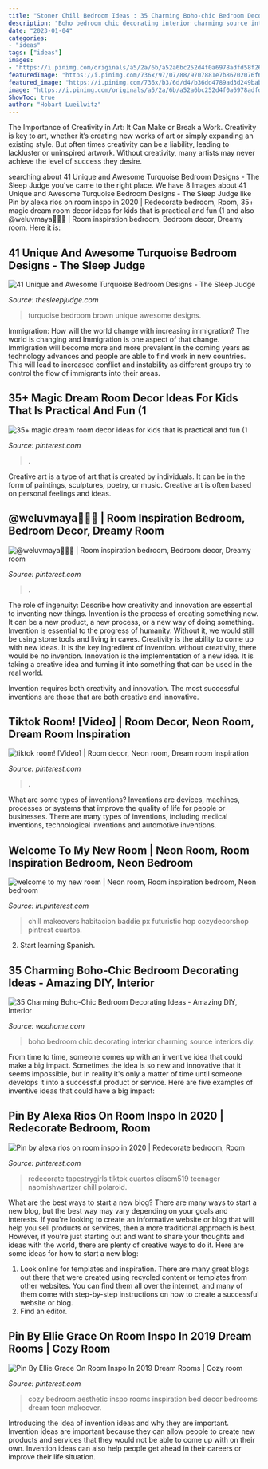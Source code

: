 ```yaml
---
title: "Stoner Chill Bedroom Ideas : 35 Charming Boho-chic Bedroom Decorating Ideas"
description: "Boho bedroom chic decorating interior charming source interiors diy"
date: "2023-01-04"
categories:
- "ideas"
tags: ["ideas"]
images:
- "https://i.pinimg.com/originals/a5/2a/6b/a52a6bc252d4f0a6978adfd58f267594.jpg"
featuredImage: "https://i.pinimg.com/736x/97/07/88/9707881e7b86702076f6d3dc9bf030e2.jpg"
featured_image: "https://i.pinimg.com/736x/b3/6d/d4/b36dd4789ad3d249bab9aef09e9393b3.jpg"
image: "https://i.pinimg.com/originals/a5/2a/6b/a52a6bc252d4f0a6978adfd58f267594.jpg"
ShowToc: true
author: "Hobart Lueilwitz"
---
```



The Importance of Creativity in Art: It Can Make or Break a Work.
Creativity is key to art, whether it’s creating new works of art or simply expanding an existing style. But often times creativity can be a liability, leading to lackluster or uninspired artwork. Without creativity, many artists may never achieve the level of success they desire.

	

		
searching about 41 Unique and Awesome Turquoise Bedroom Designs - The Sleep Judge you've came to the right place. We have 8 Images about 41 Unique and Awesome Turquoise Bedroom Designs - The Sleep Judge like Pin by alexa rios on room inspo in 2020 | Redecorate bedroom, Room, 35+ magic dream room decor ideas for kids that is practical and fun (1 and also @weluvmaya🧛🏽‍♀️ | Room inspiration bedroom, Bedroom decor, Dreamy room. Here it is:
		
    
## 41 Unique And Awesome Turquoise Bedroom Designs - The Sleep Judge

<img loading=lazy src="https://www.thesleepjudge.com/wp-content/uploads/2017/12/Brown-Turquoise.jpg" onerror="this.onerror=null;this.src='https://tse1.mm.bing.net/th?id=OIP.d7gi4amFTxHy9VihSeVa1gHaLH&amp;pid=15.1';" alt="41 Unique and Awesome Turquoise Bedroom Designs - The Sleep Judge">

_Source: thesleepjudge.com_

>turquoise bedroom brown unique awesome designs. 

	

Immigration: How will the world change with increasing immigration?
The world is changing and Immigration is one aspect of that change. Immigration will become more and more prevalent in the coming years as technology advances and people are able to find work in new countries. This will lead to increased conflict and instability as different groups try to control the flow of immigrants into their areas.

    
## 35+ Magic Dream Room Decor Ideas For Kids That Is Practical And Fun (1

<img loading=lazy src="https://i.pinimg.com/736x/97/07/88/9707881e7b86702076f6d3dc9bf030e2.jpg" onerror="this.onerror=null;this.src='https://tse3.mm.bing.net/th?id=OIP.rQdPKRNmhSfYwV0A1Pfn0gHaJ3&amp;pid=15.1';" alt="35+ magic dream room decor ideas for kids that is practical and fun (1">

_Source: pinterest.com_

>. 

	

Creative art is a type of art that is created by individuals. It can be in the form of paintings, sculptures, poetry, or music. Creative art is often based on personal feelings and ideas.

    
## @weluvmaya🧛🏽‍♀️ | Room Inspiration Bedroom, Bedroom Decor, Dreamy Room

<img loading=lazy src="https://i.pinimg.com/736x/b3/6d/d4/b36dd4789ad3d249bab9aef09e9393b3.jpg" onerror="this.onerror=null;this.src='https://tse1.mm.bing.net/th?id=OIP.8X80ezZIdAvAkbeWZ59yRAHaJ3&amp;pid=15.1';" alt="@weluvmaya🧛🏽‍♀️ | Room inspiration bedroom, Bedroom decor, Dreamy room">

_Source: pinterest.com_

>. 

	

The role of ingenuity: Describe how creativity and innovation are essential to inventing new things.
Invention is the process of creating something new. It can be a new product, a new process, or a new way of doing something. Invention is essential to the progress of humanity. Without it, we would still be using stone tools and living in caves.
Creativity is the ability to come up with new ideas. It is the key ingredient of invention. without creativity, there would be no invention. Innovation is the implementation of a new idea. It is taking a creative idea and turning it into something that can be used in the real world.

Invention requires both creativity and innovation. The most successful inventions are those that are both creative and innovative.

    
## Tiktok Room! [Video] | Room Decor, Neon Room, Dream Room Inspiration

<img loading=lazy src="https://i.pinimg.com/736x/7f/fa/1c/7ffa1c116aa2550a284ba4d51b2e1f9e.jpg" onerror="this.onerror=null;this.src='https://tse2.mm.bing.net/th?id=OIP.5VMYIgv2nFgJSigPlWgNagHaNK&amp;pid=15.1';" alt="tiktok room! [Video] | Room decor, Neon room, Dream room inspiration">

_Source: pinterest.com_

>. 

	

What are some types of inventions?
Inventions are devices, machines, processes or systems that improve the quality of life for people or businesses. There are many types of inventions, including medical inventions, technological inventions and automotive inventions.

    
## Welcome To My New Room | Neon Room, Room Inspiration Bedroom, Neon Bedroom

<img loading=lazy src="https://i.pinimg.com/736x/b3/0a/57/b30a577b2db47744a7bb88ead0739307.jpg" onerror="this.onerror=null;this.src='https://tse4.mm.bing.net/th?id=OIP.eloGwhmedEHNIZxvCNO3IwHaNK&amp;pid=15.1';" alt="welcome to my new room | Neon room, Room inspiration bedroom, Neon bedroom">

_Source: in.pinterest.com_

>chill makeovers habitacion baddie px futuristic hop cozydecorshop pintrest cuartos. 

	

2) Start learning Spanish.

    
## 35 Charming Boho-Chic Bedroom Decorating Ideas - Amazing DIY, Interior

<img loading=lazy src="https://www.woohome.com/wp-content/uploads/2014/05/charming-boho-bedroom-ideas-26.jpg" onerror="this.onerror=null;this.src='https://tse3.mm.bing.net/th?id=OIP.w-04GmA02oIRXJMTC5FUBgHaKf&amp;pid=15.1';" alt="35 Charming Boho-Chic Bedroom Decorating Ideas - Amazing DIY, Interior">

_Source: woohome.com_

>boho bedroom chic decorating interior charming source interiors diy. 

	

From time to time, someone comes up with an inventive idea that could make a big impact. Sometimes the idea is so new and innovative that it seems impossible, but in reality it's only a matter of time until someone develops it into a successful product or service. Here are five examples of inventive ideas that could have a big impact: 

    
## Pin By Alexa Rios On Room Inspo In 2020 | Redecorate Bedroom, Room

<img loading=lazy src="https://i.pinimg.com/736x/83/8a/a4/838aa4d2f52dee28a2c2beb887faf13b.jpg" onerror="this.onerror=null;this.src='https://tse1.mm.bing.net/th?id=OIP.T9d0tWHFXTBnsXPfgY0xMwHaNp&amp;pid=15.1';" alt="Pin by alexa rios on room inspo in 2020 | Redecorate bedroom, Room">

_Source: pinterest.com_

>redecorate tapestrygirls tiktok cuartos elisem519 teenager naomishwartzer chill polaroid. 

	

What are the best ways to start a new blog?
There are many ways to start a new blog, but the best way may vary depending on your goals and interests. If you're looking to create an informative website or blog that will help you sell products or services, then a more traditional approach is best. However, if you're just starting out and want to share your thoughts and ideas with the world, there are plenty of creative ways to do it. Here are some ideas for how to start a new blog: 
1. Look online for templates and inspiration. There are many great blogs out there that were created using recycled content or templates from other websites. You can find them all over the internet, and many of them come with step-by-step instructions on how to create a successful website or blog. 
2. Find an editor.

    
## Pin By Ellie Grace On Room Inspo In 2019 Dream Rooms | Cozy Room

<img loading=lazy src="https://i.pinimg.com/originals/a5/2a/6b/a52a6bc252d4f0a6978adfd58f267594.jpg" onerror="this.onerror=null;this.src='https://tse1.mm.bing.net/th?id=OIP.5YAdmvCOEE8OvoPPYVuKuQHaJ4&amp;pid=15.1';" alt="Pin By Ellie Grace On Room Inspo In 2019 Dream Rooms | Cozy room">

_Source: pinterest.com_

>cozy bedroom aesthetic inspo rooms inspiration bed decor bedrooms dream teen makeover. 

	

Introducing the idea of invention ideas and why they are important.
Invention ideas are important because they can allow people to create new products and services that they would not be able to come up with on their own. Invention ideas can also help people get ahead in their careers or improve their life situation.

